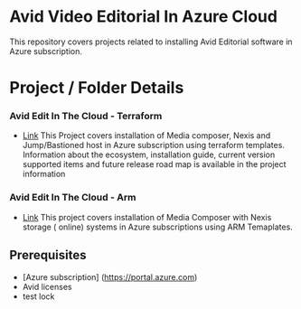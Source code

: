 # Avid Video Editorial In Azure Cloud
 
This repository covers projects related to installing Avid Editorial software in Azure subscription. 
 
# Project  / Folder Details 
 
### Avid Edit In The Cloud - Terraform 
- [Link](https://github.com/avid-technology/VideoEditorialInTheCloud/tree/master/Avid%20Edit%20In%20The%20Cloud%20-%20Terraform) 
This Project covers installation of Media composer, Nexis and  Jump/Bastioned host in Azure subscription using terraform templates. 
Information about the ecosystem, installation guide, current version supported items and future release road map is available in the project information
 

### Avid Edit In The Cloud - Arm 
- [Link](https://github.com/avid-technology/VideoEditorialInTheCloud/tree/master/Avid%20Edit%20In%20The%20Cloud%20-%20Arm) 
This project covers installation of Media Composer with Nexis storage ( online) systems in Azure subscriptions using ARM Temaplates. 
 
 
## Prerequisites  
- [Azure subscription] (https://portal.azure.com)
- Avid licenses
 - test lock
